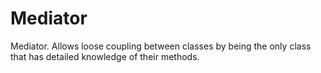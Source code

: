 # Mediator

Mediator. Allows loose coupling between classes by being the only class that has detailed knowledge of their methods.


